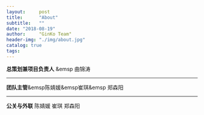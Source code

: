 ```yaml
---
layout:     post
title:      "About"
subtitle:   ""
date: "2018-08-19"
author:     "GinKo Team"
header-img: "./img/about.jpg"
catalog: true
tags:
---
```


<b>总策划兼项目负责人</b> &emsp 曲锦涛
***
<b>团队主管</b>&emsp陈婧媛&emsp崔琪&emsp 郑森阳
***
<b>公关与外联</b>                 陈婧媛        崔琪        郑森阳



